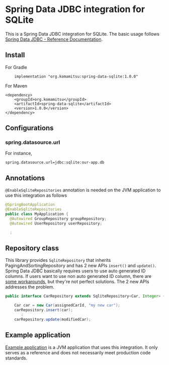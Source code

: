 # Spring Data JDBC integration for SQLite

This is a Spring Data JDBC integration for SQLite. The basic usage follows [Spring Data JDBC - Reference Documentation](https://docs.spring.io/spring-data/jdbc/docs/current/reference/html/).

## Install

For Gradle
```
    implementation "org.komamitsu:spring-data-sqlite:1.0.0"
```

For Maven
```
<dependency>
    <groupId>org.komamitsu</groupId>
    <artifactId>spring-data-sqlite</artifactId>
    <version>1.0.0</version>
</dependency>

```

## Configurations

### spring.datasource.url

For instance,

```
spring.datasource.url=jdbc:sqlite:our-app.db
```

## Annotations

`@EnableSqliteRepositories` annotation is needed on the JVM application to use this integration as follows

```java
@SpringBootApplication
@EnableSqliteRepositories
public class MyApplication {
  @Autowired GroupRepository groupRepository;
  @Autowired UserRepository userRepository;

  :
```

## Repository class

This library provides `SqliteRepository` that inherits PagingAndSortingRepository and has 2 new APIs `insert()` and `update()`. Spring Data JDBC basically requires users to use auto generated ID columns. If users want to use non auto generated ID column, there are [some workarounds](https://spring.io/blog/2021/09/09/spring-data-jdbc-how-to-use-custom-id-generation), but they're not perfect solutions. The 2 new APIs addresses the problem.

```java
public interface CarRepository extends SqliteRepository<Car, Integer> {}
```

```java
    Car car = new Car(assignedCarId, "my new car");
    carRepository.insert(car);
       :
    carRepository.update(modifiedCar);
```


## Example application

[Example application](../example) is a JVM application that uses this integration. It only serves as a reference and does not necessarily meet production code standards.

